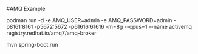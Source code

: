 #AMQ Example

podman run -d -e AMQ_USER=admin -e AMQ_PASSWORD=admin -p8161:8161 -p5672:5672 -p61616:61616 -m=8g --cpus=1 --name activemq registry.redhat.io/amq7/amq-broker

mvn spring-boot:run

